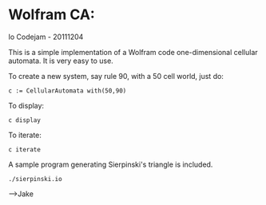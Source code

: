Wolfram CA:
===========
Io Codejam - 20111204

This is a simple implementation of a Wolfram code one-dimensional cellular automata.  It is very easy to use.

To create a new system, say rule 90, with a 50 cell world, just do:

    c := CellularAutomata with(50,90)
    
To display:

    c display
    
To iterate:

    c iterate
    

A sample program generating Sierpinski's triangle is included.

    ./sierpinski.io


-->Jake

